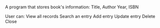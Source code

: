 A program that stores book's information:
Title, Author
Year, ISBN

User can:
View all records
Search an entry
Add entry
Update entry
Delete
Close
